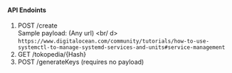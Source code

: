 #### API Endoints

1. POST  /create </br>
    Sample payload: (Any url) <br/       d>
    ``https://www.digitalocean.com/community/tutorials/how-to-use-systemctl-to-manage-systemd-services-and-units#service-management``
2. GET  /tokopedia/{Hash} </br>
3. POST /generateKeys (requires no payload) </br>
   